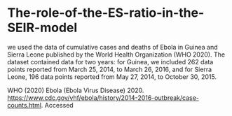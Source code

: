 # The-role-of-the-ES-ratio-in-the-SEIR-model
we used the data of cumulative cases and deaths of Ebola in Guinea and Sierra Leone published by the World Health Organization (WHO 2020). The dataset contained data for two years: for Guinea, we included 262 data points reported from March 25, 2014, to March 26, 2016, and for Sierra Leone, 196 data points reported from May 27, 2014, to October 30, 2015.

WHO (2020) Ebola (Ebola Virus Disease) 2020. https://www.cdc.gov/vhf/ebola/history/2014-2016-outbreak/case-counts.html. Accessed
